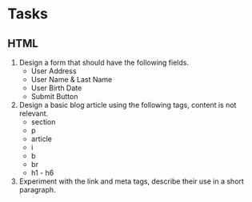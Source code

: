 # Tasks

## HTML

1. Design a form that should have the following fields.
   + User Address
   + User Name & Last Name
   + User Birth Date
   + Submit Button
2. Design a basic blog article using the following tags, content is not relevant.
   + section
   + p
   + article
   + i
   + b
   + br
   + h1 - h6
3. Experiment with the link and meta tags, describe their use in a short paragraph.